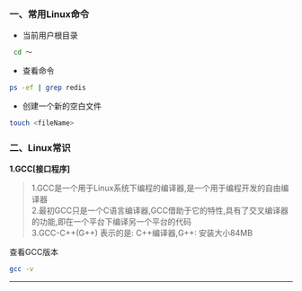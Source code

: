 ### 一、常用Linux命令

- 当前用户根目录
```bash
 cd ～
```
- 查看命令
```bash
ps -ef | grep redis
```
- 创建一个新的空白文件
```bash
touch <fileName>
```

### 二、Linux常识

**1.GCC[接口程序]**

>1.GCC是一个用于Linux系统下编程的编译器,是一个用于编程开发的自由编译器<br>
>2.最初GCC只是一个C语言编译器,GCC借助于它的特性,具有了交叉编译器的功能,即在一个平台下编译另一个平台的代码<br>
>3.GCC-C++(G++) 表示的是: C++编译器,G++: 安装大小84MB

查看GCC版本
```bash
gcc -v
```
------